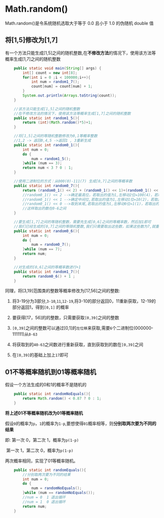 # Math.random()

Math.random()是令系统随机选取大于等于 0.0 且小于 1.0 的伪随机 double 值

## 将[1,5]修改为[1,7]

有一个方法只能生成[1,5]之间的随机整数,在**不修改方法**的情况下，使用该方法等概率生成[1,7]之间的随机整数

```java
	public static void main(String[] args) {
        int[] count = new int[8];
        for(int i = 0 ;i < 100000;i++){
            int num = random1_7();
            count[num] = count[num] + 1;
        }
        System.out.println(Arrays.toString(count));
    }

    //该方法只能生成[1,5]之间的随机整数
    //在不修改方法的情况下，使用该方法等概率生成[1,7]之间的随机整数
    public static int random1_5(){
        return (int)(Math.random()*5)+1;
    }

    //将[1,5]之间的等随机整数修改为0,1等概率整数
    //1,2 -> 返回0,4,5 ->返回1 , 3重新生成
    public static int random0_1(){
        int num = 0;
        do {
            num = random1_5();
        }while (num == 3);
        return num < 3 ? 0 : 1;
    }

    //使用二进制位的方式：从000(0)-111(7) 生成[0,7]之间的等概率数
    public static int random0_7(){
        return (random0_1() << 2) + (random0_1() << 1)+(random0_1() << 0);
        //random0_1() << 2 -->确定最高位，若取出的值为1,左移动2位=100(4)，若取出的值为0,左移动2位=000(0)
        //random0_1() << 1 -->确定中间位,若取出的值为1,左移动1位=10(2)，若取出的值为0,左移动1位=00(0)
        //random0_1() << 0 -->取到末尾,若取出的值为1,左移动0位=1(1)，若取出的值为0,左移动0位=0(0)
        //这样取出的数在0-6之间
    }

    //要生成[1,7]之间的等随机整数，需要先生成[0,6]之间的等概率数，然后加1即可
    //我们已经生成的[0,7]之间的等随机整数,我们只需要取出这些数，如果这些数为7,就重新取
    public static int random0_6(){
        int num = 0;
        do {
            num = random0_7();
        }while (num == 7);
        return num;
    }

    //对生成的[0,6]之间的等概率数进行+1
    public static int random1_7(){
        return random0_6() + 1 ;
    }
```

同理，将[3,19]范围类的整数等概率修改为[17,56]之间的整数:

1. 将3-19分为3部分,`3-10`,`11`,`12-19`,将3-10的部分返回0，11重新获取，12-19的部分返回1，得到`[0,1]` 的概率

2. 要获得[17，56]的的整数，只需要获取`[0,39]`之间的整数
3. `[0,39]`之间的整数可以通过[0,1]的`左位移`来获取,需要`6`个二进制位(000000-111111)从`0-63`
4. 将获取到的`40-63`之间数进行重新获取，直到获取到的数在`[0,39]`之间
5. 在`[0,39]`的基础上加上`17`即可



## 01不等概率随机到01等概率随机

假设一个方法生成的0和1的概率不是随机的

```java
    public static int randomNoEquals(){
        return Math.random() < 0.87 ? 0 : 1;
    }
```

**将上述01不等概率随机改为01等概率随机**

假设`0`的概率为`p`，`1`的概率为`1-p`,要想使得`01`概率相等，则**分别取两次要为不同的结果**

即: 第一次 0，第二次 1，概率为`p(1-p)`

​    第一次 1，第二次 0，概率为`p(1-p)`

两次概率相同，实现了01等概率随机。

```java
    public static int randomEquals(){
        //分别取两次要为不同的结果
        int num = 0;
        do {
            num = randomNoEquals();
        }while (num == randomNoEquals());
        //num = 0  1 退出循环
        //num = 1  0 退出循环
        return num;
    }
```

